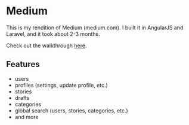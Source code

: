 # Medium

This is my rendition of Medium (medium.com). I built it in AngularJS and Laravel, and it took about 2-3 months.

Check out the walkthrough [here](https://youtu.be/YI9ojL-MrtQ).

## Features
- users
- profiles (settings, update profile, etc.)
- stories
- drafts
- categories
- global search (users, stories, categories, etc.)
- and more
